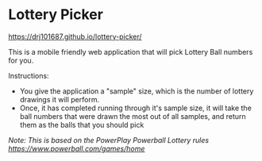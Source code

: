 # Lottery Picker #
https://drj101687.github.io/lottery-picker/

This is a mobile friendly web application that will pick Lottery Ball numbers for you.

Instructions:
* You give the application a "sample" size, which is the number of lottery drawings it will perform. 
* Once, it has completed running through it's sample size, it will take the ball numbers that were drawn the most out of all samples, and return them as the balls that you should pick

_Note: This is based on the PowerPlay Powerball Lottery rules https://www.powerball.com/games/home_
